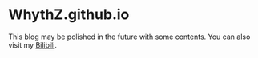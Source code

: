 # WhythZ.github.io

This blog may be polished in the future with some contents.
You can also visit my [Bilibili](https://space.bilibili.com/25804487?spm_id_from=333.337.0.0 "WhythZ").
